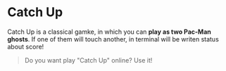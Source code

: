 # Catch Up
Catch Up is a classical gamke, in which you can **play as two Pac-Man ghosts**. If one of them will touch another, in terminal will be writen status about score!
> Do you want play "Catch Up" online? Use it!
